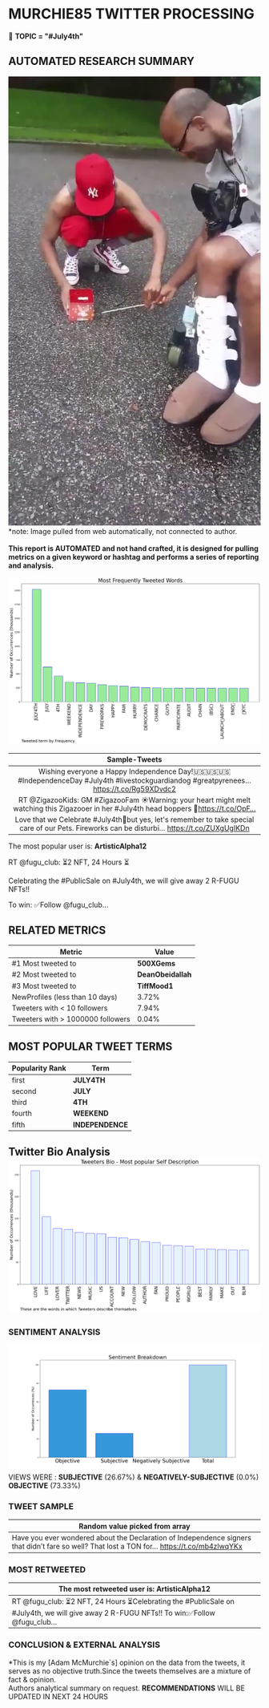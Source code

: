 # MURCHIE85 TWITTER PROCESSING 
&#x1F34E; **TOPIC = "#July4th"**

## AUTOMATED RESEARCH SUMMARY

![image](assets/2022-07-03hashtagImage.png)*note: Image pulled from web automatically, not connected to author.
<br></br>
<b> This report is AUTOMATED and not hand crafted, it is designed for pulling metrics on a given keyword or hashtag and performs a series of reporting and analysis.</b>



![image](assets/2022-07-03TWEETS.png)



|                **Sample-Tweets**        |
| :-------------: |
| Wishing everyone a Happy Independence Day!🇺🇸🇺🇸🇺🇸#IndependenceDay #July4th #livestockguardiandog #greatpyrenees… https://t.co/Rg59XDvdc2 |
| RT @ZigazooKids: GM #ZigazooFam ☀️Warning: your heart might melt watching this Zigazooer in her #July4th head boppers 🥰https://t.co/OpF… |
| Love that we Celebrate #July4th🥳but yes, let's remember to take special care of our Pets. Fireworks can be disturbi… https://t.co/ZUXgUgIKDn |

The most popular user is: **ArtisticAlpha12**
<div class="alert alert-block alert-danger"> RT @fugu_club: ⏳2 NFT, 24 Hours ⏳

Celebrating the #PublicSale on #July4th, we will give away 2 R-FUGU NFTs!! 

To win:
✅Follow @fugu_club…</div>

## RELATED METRICS<br>
| Metric | Value |
| ------------- | ------------- |
| #1 Most tweeted to  | **500XGems** |
| #2 Most tweeted to  | **DeanObeidallah** |
| #3 Most tweeted to  | **TiffMood1** |
| NewProfiles (less than 10 days) | 3.72%  |
| Tweeters with < 10 followers  | 7.94%|
| Tweeters with > 1000000 followers  | 0.04%  |



## MOST POPULAR TWEET TERMS 


| Popularity Rank  | Term |
| ------------- | ------------- |
| first  | **JULY4TH**  |
| second  | **JULY**  |
| third  | **4TH** |
| fourth  | **WEEKEND**  |
| fifth  | **INDEPENDENCE**  |


## Twitter Bio Analysis![image](assets/2022-07-03BIO.png)
### SENTIMENT ANALYSIS
![image](assets/2022-07-03sentiment.png)
VIEWS WERE : **SUBJECTIVE**  (26.67%) & **NEGATIVELY-SUBJECTIVE** (0.0%) **OBJECTIVE** (73.33%)

### TWEET SAMPLE 
| Random value picked from array |
| ------------- |
|Have you ever wondered about the Declaration of Independence signers that didn’t fare so well? That lost a TON for… https://t.co/mb4zlwqYKx |

### MOST RETWEETED 

| The most retweeted user is: **ArtisticAlpha12**  |
| ------------- |
| RT @fugu_club: ⏳2 NFT, 24 Hours ⏳Celebrating the #PublicSale on #July4th, we will give away 2 R-FUGU NFTs!! To win:✅Follow @fugu_club… |

### CONCLUSION & EXTERNAL ANALYSIS

*This is my [Adam McMurchie`s] opinion on the data from the tweets, it serves as no objective truth.Since the tweets themselves are a mixture of fact & opinion.<br>
Authors analytical summary on request.
**RECOMMENDATIONS** WILL BE UPDATED IN NEXT  24 HOURS <br>